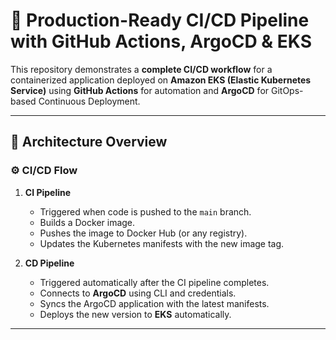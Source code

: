 # 🚀 Production-Ready CI/CD Pipeline with GitHub Actions, ArgoCD & EKS

This repository demonstrates a **complete CI/CD workflow** for a containerized application deployed on **Amazon EKS (Elastic Kubernetes Service)** using **GitHub Actions** for automation and **ArgoCD** for GitOps-based Continuous Deployment.

---

## 🧩 Architecture Overview


### ⚙️ CI/CD Flow
1. **CI Pipeline**
   - Triggered when code is pushed to the `main` branch.
   - Builds a Docker image.
   - Pushes the image to Docker Hub (or any registry).
   - Updates the Kubernetes manifests with the new image tag.

2. **CD Pipeline**
   - Triggered automatically after the CI pipeline completes.
   - Connects to **ArgoCD** using CLI and credentials.
   - Syncs the ArgoCD application with the latest manifests.
   - Deploys the new version to **EKS** automatically.

---


